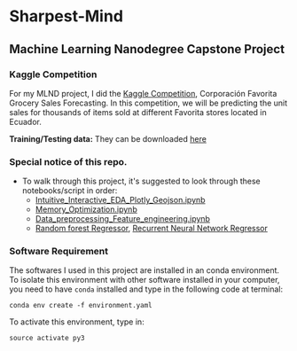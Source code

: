 # Sharpest-Mind

## Machine Learning Nanodegree Capstone Project

### Kaggle Competition

For my MLND project, I did the [Kaggle Competition](https://www.kaggle.com/c/favorita-grocery-sales-forecasting), Corporación Favorita Grocery Sales Forecasting. In this competition, we will be predicting the unit sales for thousands of items sold at different Favorita stores located in Ecuador. 

**Training/Testing data:** They can be downloaded [here](https://www.kaggle.com/c/favorita-grocery-sales-forecasting/data)


### Special notice of this repo. 

- To walk through this project, it's suggested to look through these notebooks/script in order:
    - [Intuitive_Interactive_EDA_Plotly_Geojson.ipynb](https://cdn.rawgit.com/Bato803/Sharpest-Mind/2d54a759/index.html)
    - [Memory_Optimization.ipynb](https://github.com/Bato803/Sharpest-Mind/blob/master/Memory_Optimization.ipynb)
    - [Data_preprocessing_Feature_engineering.ipynb](https://github.com/Bato803/Sharpest-Mind/blob/master/Data_preprocessing_Feature_engineering.ipynb)
    - [Random forest Regressor](https://github.com/Bato803/Sharpest-Mind/blob/master/run_random_forest.py), [Recurrent Neural Network Regressor](https://github.com/Bato803/Sharpest-Mind/blob/master/run_LSTM.py)


### Software Requirement

The softwares I used in this project are installed in an conda environment. To isolate this environment with other software installed in your computer, you need to have `conda` installed and type in the following code at terminal:
```
conda env create -f environment.yaml
```
To activate this environment, type in:
```
source activate py3
```
